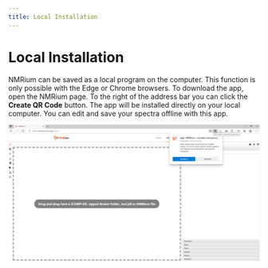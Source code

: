```yaml
---
title: Local Installation
---
```


# Local Installation

NMRium can be saved as a local program on the computer. This function is only possible with the Edge or Chrome browsers. To download the app, open the NMRium page. To the right of the address bar you can click the **Create QR Code** button. The app will be installed directly on your local computer. You can edit and save your spectra offline with this app. 

![](./app_installation.svg)
          
